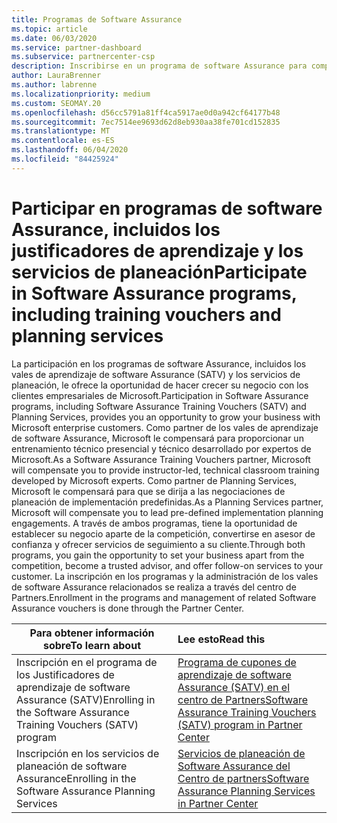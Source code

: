 ```yaml
---
title: Programas de Software Assurance
ms.topic: article
ms.date: 06/03/2020
ms.service: partner-dashboard
ms.subservice: partnercenter-csp
description: Inscribirse en un programa de software Assurance para compilar la empresa y compensarlo para entregar entrenamiento y planear a los clientes empresariales.
author: LauraBrenner
ms.author: labrenne
ms.localizationpriority: medium
ms.custom: SEOMAY.20
ms.openlocfilehash: d56cc5791a81ff4ca5917ae0d0a942cf64177b48
ms.sourcegitcommit: 7ec7514ee9693d62d8eb930aa38fe701cd152835
ms.translationtype: MT
ms.contentlocale: es-ES
ms.lasthandoff: 06/04/2020
ms.locfileid: "84425924"
---
```

# <a name="participate-in-software-assurance-programs-including-training-vouchers-and-planning-services"></a><span data-ttu-id="ceb47-103">Participar en programas de software Assurance, incluidos los justificadores de aprendizaje y los servicios de planeación</span><span class="sxs-lookup"><span data-stu-id="ceb47-103">Participate in Software Assurance programs, including training vouchers and planning services</span></span>

<span data-ttu-id="ceb47-104">La participación en los programas de software Assurance, incluidos los vales de aprendizaje de software Assurance (SATV) y los servicios de planeación, le ofrece la oportunidad de hacer crecer su negocio con los clientes empresariales de Microsoft.</span><span class="sxs-lookup"><span data-stu-id="ceb47-104">Participation in Software Assurance programs, including Software Assurance Training Vouchers (SATV) and Planning Services, provides you an opportunity to grow your business with Microsoft enterprise customers.</span></span> <span data-ttu-id="ceb47-105">Como partner de los vales de aprendizaje de software Assurance, Microsoft le compensará para proporcionar un entrenamiento técnico presencial y técnico desarrollado por expertos de Microsoft.</span><span class="sxs-lookup"><span data-stu-id="ceb47-105">As a Software Assurance Training Vouchers partner, Microsoft will compensate you to provide instructor-led, technical classroom training developed by Microsoft experts.</span></span> <span data-ttu-id="ceb47-106">Como partner de Planning Services, Microsoft le compensará para que se dirija a las negociaciones de planeación de implementación predefinidas.</span><span class="sxs-lookup"><span data-stu-id="ceb47-106">As a Planning Services partner, Microsoft will compensate you to lead pre-defined implementation planning engagements.</span></span> <span data-ttu-id="ceb47-107">A través de ambos programas, tiene la oportunidad de establecer su negocio aparte de la competición, convertirse en asesor de confianza y ofrecer servicios de seguimiento a su cliente.</span><span class="sxs-lookup"><span data-stu-id="ceb47-107">Through both programs, you gain the opportunity to set your business apart from the competition, become a trusted advisor, and offer follow-on services to your customer.</span></span> <span data-ttu-id="ceb47-108">La inscripción en los programas y la administración de los vales de software Assurance relacionados se realiza a través del centro de Partners.</span><span class="sxs-lookup"><span data-stu-id="ceb47-108">Enrollment in the programs and management of related Software Assurance vouchers is done through the Partner Center.</span></span>

|<span data-ttu-id="ceb47-109">**Para obtener información sobre**</span><span class="sxs-lookup"><span data-stu-id="ceb47-109">**To learn about**</span></span>   |<span data-ttu-id="ceb47-110">**Lee esto**</span><span class="sxs-lookup"><span data-stu-id="ceb47-110">**Read this**</span></span>   |
|--------------------------|:------------------|
|<span data-ttu-id="ceb47-111">Inscripción en el programa de los Justificadores de aprendizaje de software Assurance (SATV)</span><span class="sxs-lookup"><span data-stu-id="ceb47-111">Enrolling in the Software Assurance Training Vouchers (SATV) program</span></span>|[<span data-ttu-id="ceb47-112">Programa de cupones de aprendizaje de software Assurance (SATV) en el centro de Partners</span><span class="sxs-lookup"><span data-stu-id="ceb47-112">Software Assurance Training Vouchers (SATV) program in Partner Center</span></span>](software-assurance-satv.md)|
|<span data-ttu-id="ceb47-113">Inscripción en los servicios de planeación de software Assurance</span><span class="sxs-lookup"><span data-stu-id="ceb47-113">Enrolling in the Software Assurance Planning Services</span></span>|[<span data-ttu-id="ceb47-114">Servicios de planeación de Software Assurance del Centro de partners</span><span class="sxs-lookup"><span data-stu-id="ceb47-114">Software Assurance Planning Services in Partner Center</span></span>](software-assurance-dps.md) |